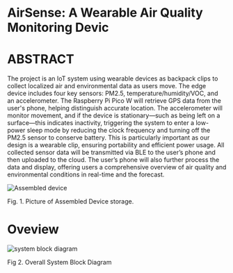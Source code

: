 # AirSense: A Wearable Air Quality Monitoring Devic

# ABSTRACT
 The project is an IoT system using wearable devices as backpack
 clips to collect localized air and environmental data as users
 move. The edge device includes four key sensors: PM2.5,
 temperature/humidity/VOC, and an accelerometer. The Raspberry
 Pi Pico W will retrieve GPS data from the user's phone, helping
 distinguish accurate location. The accelerometer will monitor
 movement, and if the device is stationary—such as being left on a
 surface—this indicates inactivity, triggering the system to enter a
 low-power sleep mode by reducing the clock frequency and
 turning off the PM2.5 sensor to conserve battery. This is
 particularly important as our design is a wearable clip, ensuring
 portability and efficient power usage. All collected sensor data
 will be transmitted via BLE to the user’s phone and then uploaded
 to the cloud. The user’s phone will also further process the data
 and display, offering users a comprehensive overview of air
 quality and environmental conditions in real-time and the forecast.
 
![Assembled device](https://github.com/user-attachments/assets/b90401e6-d13d-4460-95de-060430609c51)
 
 Fig. 1. Picture of Assembled Device storage.
 
# Oveview
![system block diagram](https://github.com/user-attachments/assets/75c73eb9-796a-4364-891f-982452143c06)
 
 Fig 2. Overall System Block Diagram
